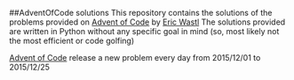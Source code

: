 ##AdventOfCode solutions
This repository contains the solutions of the problems provided on [Advent of Code](http://adventofcode.com) by [Eric Wastl](https://github.com/topaz)
The solutions provided are written in Python without any specific goal in mind (so, most likely not the most efficient or code golfing)

[Advent of Code](http://adventofcode.com) release a new problem every day from 2015/12/01 to 2015/12/25